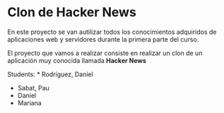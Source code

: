 <h1>Clon de Hacker News</h1>
<p>
En este proyecto se van  autilizar todos los conocimientos adquiridos de aplicaciones web y servidores durante la primera parte del curso.
</p>
<p>
El proyecto que vamos a realizar consiste en realizar un clon de un aplicación muy conocida llamada <b>Hacker News</b>
</p>
Students:
* Rodríguez, Daniel

* Sabat, Pau
* Daniel
* Mariana

